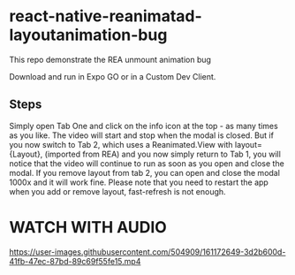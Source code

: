 # react-native-reanimatad-layoutanimation-bug
This repo demonstrate the REA unmount animation bug

Download and run in Expo GO or in a Custom Dev Client.

## Steps
Simply open Tab One and click on the info icon at the top - as many times as you like. The video will start and stop when the modal is closed. But if you now switch to Tab 2, which uses a Reanimated.View with layout={Layout}, (imported from REA) and you now simply return to Tab 1, you will notice that the video will continue to run as soon as you open and close the modal. If you remove layout from tab 2, you can open and close the modal 1000x and it will work fine. Please note that you need to restart the app when you add or remove layout, fast-refresh is not enough.

# WATCH WITH AUDIO

https://user-images.githubusercontent.com/504909/161172649-3d2b600d-41fb-47ec-87bd-89c69f55fe15.mp4
